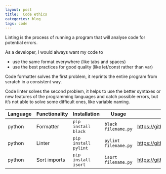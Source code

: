 ```yaml
---
layout: post
title:  Code ethics
categories: blog
tags: code
---
```

Linting is the process of running a program that will analyse code for potential errors.

As a developer, I would always want my code to 

* use the same format everywhere (like tabs and spaces)
* use the best practices for good quality (like let/const rather than var)

Code formatter solves the first problem, it reprints the entire program from scratch in a consistent way.


Code linter solves the second problem, it helps to use the better syntaxes or new features of the programming languages and catch possible errors, but it’s not able to solve some difficult ones, like variable naming.

| Language | Functionality | Installation | Usage | Ref/Links
| ---------- | ---------- | ---------| ---------------| ----------------|
| python | Formatter | `pip install black` | `black filename.py` | https://github.com/psf/black
| python | Linter | `pip install pylint` | `pylint filename.py` | https://github.com/PyCQA/pylint
| python | Sort imports | `pip install isort` | `isort filename.py` | https://github.com/timothycrosley/isort


